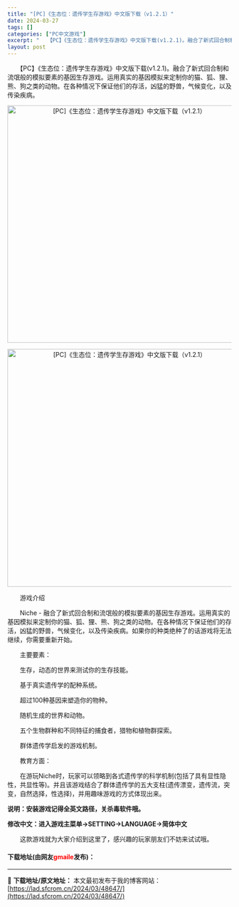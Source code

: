 ```yaml
---
title: "[PC]《生态位：遗传学生存游戏》中文版下载（v1.2.1）"
date: 2024-03-27
tags: []
categories: ["PC中文游戏"]
excerpt: "　　【PC】《生态位：遗传学生存游戏》中文版下载(v1.2.1)。融合了新式回合制和流氓般的模拟要素的基因生存游戏。运用真实的基因模拟来定制你的猫、狐、狸、熊、狗之类的动物。在各种情况下保证他们的存活，凶猛的野兽，气候变化，以及传染疾病。 　　游戏介绍 　　Niche - 融合了新式回合制和流氓般的&hellip;"
layout: post
---
```


 <p>　　【PC】《生态位：遗传学生存游戏》中文版下载(v1.2.1)。融合了新式回合制和流氓般的模拟要素的基因生存游戏。运用真实的基因模拟来定制你的猫、狐、狸、熊、狗之类的动物。在各种情况下保证他们的存活，凶猛的野兽，气候变化，以及传染疾病。</p> <p align="center"><img align="" border="0" src="https://lad.sfcrom.cn/wp-content/uploads/2024/03/20240327_66036ae6abe7d.webp" width="533" alt="[PC]《生态位：遗传学生存游戏》中文版下载（v1.2.1）" /></p> <p align="center"><img align="" border="0" src="https://lad.sfcrom.cn/wp-content/uploads/2024/03/20240327_66036ae70f151.webp" width="534" alt="[PC]《生态位：遗传学生存游戏》中文版下载（v1.2.1）" /></p> <p>　　游戏介绍</p> <p>　　Niche - 融合了新式回合制和流氓般的模拟要素的基因生存游戏。运用真实的基因模拟来定制你的猫、狐、狸、熊、狗之类的动物。在各种情况下保证他们的存活，凶猛的野兽，气候变化，以及传染疾病。如果你的种类绝种了的话游戏将无法继续，你需要重新开始。</p> <p>　　主要要素：</p> <p>　　生存，动态的世界来测试你的生存技能。</p> <p>　　基于真实遗传学的配种系统。</p> <p>　　超过100种基因来塑造你的物种。</p> <p>　　随机生成的世界和动物。</p> <p>　　五个生物群种和不同特征的捕食者，猎物和植物群探索。</p> <p>　　群体遗传学启发的游戏机制。</p> <p>　　教育方面：</p> <p>　　在游玩Niche时，玩家可以领略到各式遗传学的科学机制(包括了具有显性隐性，共显性等)。并且该游戏结合了群体遗传学的五大支柱(遗传漂变，遗传流，突变，自然选择，性选择)，并用趣味游戏的方式体现出来。</p> <p><strong>说明：安装游戏记得全英文路径，关杀毒软件哦。</strong></p> <p><strong>修改中文：进入游戏主菜单-&gt;SETTING-&gt;LANGUAGE-&gt;简体中文</strong></p> <p>　　这款游戏就为大家介绍到这里了，感兴趣的玩家朋友们不妨来试试哦。</p> <p><h4>下载地址(由网友<font color="red">gmaile</font>发布)：</h4></p> 

---
📖 **下载地址/原文地址：** 本文最初发布于我的博客网站：[https://lad.sfcrom.cn/2024/03/48647/](https://lad.sfcrom.cn/2024/03/48647/)

